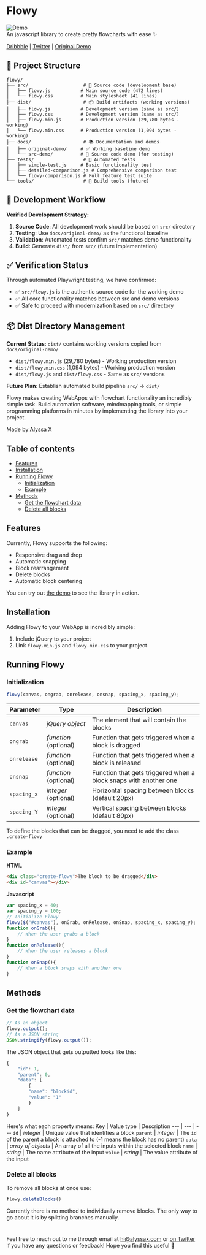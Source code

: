 # Flowy

![Demo](https://media.giphy.com/media/dv1C56OywrP7Cn20nr/giphy.gif)
<br>An javascript library to create pretty flowcharts with ease ✨

[Dribbble](demo.com) | [Twitter](demo.com) | [Original Demo](docs/original-demo/)

## 📁 Project Structure

```
flowy/
├── src/                    # 🎯 Source code (development base)
│   ├── flowy.js           # Main source code (472 lines)
│   └── flowy.css          # Main stylesheet (41 lines)
├── dist/                   # 📦 Build artifacts (working versions)
│   ├── flowy.js           # Development version (same as src/)
│   ├── flowy.css          # Development version (same as src/)
│   ├── flowy.min.js       # Production version (29,780 bytes - working)
│   └── flowy.min.css      # Production version (1,094 bytes - working)
├── docs/                   # 📚 Documentation and demos
│   ├── original-demo/     # ✅ Working baseline demo
│   └── src-demo/          # 🧪 Source code demo (for testing)
├── tests/                  # 🧪 Automated tests
│   ├── simple-test.js     # Basic functionality test
│   ├── detailed-comparison.js # Comprehensive comparison test
│   └── flowy-comparison.js # Full feature test suite
└── tools/                  # 🔧 Build tools (future)
```

## 🎯 Development Workflow

**Verified Development Strategy:**
1. **Source Code**: All development work should be based on `src/` directory
2. **Testing**: Use `docs/original-demo/` as the functional baseline
3. **Validation**: Automated tests confirm `src/` matches demo functionality
4. **Build**: Generate `dist/` from `src/` (future implementation)

## ✅ Verification Status

Through automated Playwright testing, we have confirmed:
- ✅ `src/flowy.js` is the authentic source code for the working demo
- ✅ All core functionality matches between src and demo versions
- ✅ Safe to proceed with modernization based on `src/` directory

## 📦 Dist Directory Management

**Current Status**: `dist/` contains working versions copied from `docs/original-demo/`
- `dist/flowy.min.js` (29,780 bytes) - Working production version
- `dist/flowy.min.css` (1,094 bytes) - Working production version
- `dist/flowy.js` and `dist/flowy.css` - Same as `src/` versions

**Future Plan**: Establish automated build pipeline `src/` → `dist/`


Flowy makes creating WebApps with flowchart functionality an incredibly simple task. Build automation software, mindmapping tools, or simple programming platforms in minutes by implementing the library into your project. 



Made by [Alyssa X](https://alyssax.com)

## Table of contents
- [Features](#features)
- [Installation](#installation)
- [Running Flowy](#running-flowy)
    - [Initialization](#initialization)
    - [Example](#example)
- [Methods](#methods)
    - [Get the flowchart data](#get-the-flowchart-data)
    - [Delete all blocks](#delete-all-blocks)


## Features
Currently, Flowy supports the following:

 - Responsive drag and drop
 - Automatic snapping
 - Block rearrangement
 - Delete blocks
 - Automatic block centering
 
 You can try out [the demo](https://alyssax.com/x/flowy) to see the library in action.
 

## Installation
Adding Flowy to your WebApp is incredibly simple:
1. Include jQuery to your project
2. Link `flowy.min.js` and `flowy.min.css` to your project

## Running Flowy

### Initialization
```javascript
flowy(canvas, ongrab, onrelease, onsnap, spacing_x, spacing_y);
```

Parameter | Type | Description
--- | --- | ---
   `canvas` | *jQuery object* | The element that will contain the blocks 
   `ongrab` | *function* (optional) |  Function that gets triggered when a block is dragged
   `onrelease` | *function* (optional) |  Function that gets triggered when a block is released
   `onsnap` | *function* (optional) |  Function that gets triggered when a block snaps with another one
   `spacing_x` | *integer* (optional) |  Horizontal spacing between blocks (default 20px)
   `spacing_Y` | *integer* (optional) |  Vertical spacing between blocks (default 80px)

To define the blocks that can be dragged, you need to add the class `.create-flowy`

### Example
**HTML**
```html
<div class="create-flowy">The block to be dragged</div>
<div id="canvas"></div>
```
**Javascript**
```javascript
var spacing_x = 40;
var spacing_y = 100;
// Initialize Flowy
flowy($("#canvas"), onGrab, onRelease, onSnap, spacing_x, spacing_y);
function onGrab(){
	// When the user grabs a block
}
function onRelease(){
	// When the user releases a block
}
function onSnap(){
	// When a block snaps with another one
}
```
## Methods
### Get the flowchart data
```javascript
// As an object
flowy.output();
// As a JSON string
JSON.stringify(flowy.output());
```
The JSON object that gets outputted looks like this:
```javascript
{
	"id": 1,
	"parent": 0,
	"data": [
		{
		"name": "blockid",
		"value": "1"
		}
	]
}
```
Here's what each property means:
Key | Value type | Description
--- | --- | ---
   `id` | *integer* | Unique value that identifies a block 
   `parent` | *integer* |  The `id` of the parent a block is attached to (-1 means the block has no parent)
   `data` | *array of objects* |  An array of all the inputs within the selected block
   `name` | *string* |  The name attribute of the input
   `value` | *string* |  The value attribute of the input

### Delete all blocks
To remove all blocks at once use:
```javascript
flowy.deleteBlocks()
```
Currently there is no method to individually remove blocks. The only way to go about it is by splitting branches manually.
#
 Feel free to reach out to me through email at hi@alyssax.com or [on Twitter](https://twitter.com/alyssaxuu) if you have any questions or feedback! Hope you find this useful 💜